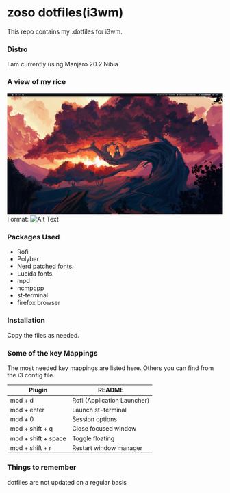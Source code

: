 # zoso dotfiles(i3wm)
This repo contains my .dotfiles for i3wm.
### Distro
I am currently using Manjaro 20.2 Nibia

### A view of my rice
![wall](/pics/wall.png)
Format: ![Alt Text](url)

### Packages Used
- Rofi 
- Polybar 
- Nerd patched fonts.
- Lucida fonts.
- mpd
- ncmpcpp 
- st-terminal
- firefox browser

### Installation

Copy the files as needed.

### Some of the key Mappings

The most needed key mappings are listed here. Others you can find from the i3 config file.

| Plugin | README |
| ------ | ------ |
| mod + d | Rofi (Application Launcher) |
| mod + enter | Launch st-terminal |
| mod + 0 | Session options |
| mod + shift + q | Close focused window |
| mod + shift + space | Toggle floating |
| mod + shift + r | Restart window manager |

### Things to remember
dotfiles are not updated on a regular basis 